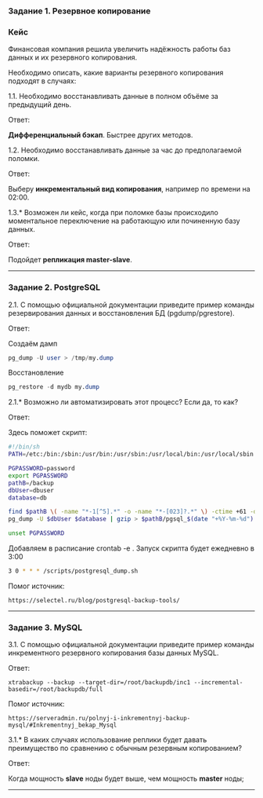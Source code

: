 ### Задание 1. Резервное копирование

### Кейс
Финансовая компания решила увеличить надёжность работы баз данных и их резервного копирования. 

Необходимо описать, какие варианты резервного копирования подходят в случаях: 

1.1. Необходимо восстанавливать данные в полном объёме за предыдущий день.

Ответ:

**Дифференциальный бэкап**. Быстрее других методов.

1.2. Необходимо восстанавливать данные за час до предполагаемой поломки.

Ответ:

Выберу **инкрементальный вид копирования**, например по времени на 02:00.

1.3.* Возможен ли кейс, когда при поломке базы происходило моментальное переключение на работающую или починенную базу данных.

Ответ:

Подойдет **репликация master-slave**.

---

### Задание 2. PostgreSQL

2.1. С помощью официальной документации приведите пример команды резервирования данных и восстановления БД (pgdump/pgrestore).

Ответ:

Создаём дамп
```sql
pg_dump -U user > /tmp/my.dump
```
Восстановление
```sql
pg_restore -d mydb my.dump
```

2.1.* Возможно ли автоматизировать этот процесс? Если да, то как?

Ответ:

Здесь поможет скрипт:

```bash
#!/bin/sh
PATH=/etc:/bin:/sbin:/usr/bin:/usr/sbin:/usr/local/bin:/usr/local/sbin

PGPASSWORD=password
export PGPASSWORD
pathB=/backup
dbUser=dbuser
database=db

find $pathB \( -name "*-1[^5].*" -o -name "*-[023]?.*" \) -ctime +61 -delete
pg_dump -U $dbUser $database | gzip > $pathB/pgsql_$(date "+%Y-%m-%d").sql.gz

unset PGPASSWORD
```
Добавляем в расписание crontab -e . Запуск скрипта будет ежедневно в 3:00
```bash
3 0 * * * /scripts/postgresql_dump.sh
```


Помог источник:

```
https://selectel.ru/blog/postgresql-backup-tools/
```

---

### Задание 3. MySQL

3.1. С помощью официальной документации приведите пример команды инкрементного резервного копирования базы данных MySQL. 

Ответ:

```
xtrabackup --backup --target-dir=/root/backupdb/inc1 --incremental-basedir=/root/backupdb/full
```

Помог источник:

```
https://serveradmin.ru/polnyj-i-inkrementnyj-backup-mysql/#Inkrementnyj_bekap_Mysql
```

3.1.* В каких случаях использование реплики будет давать преимущество по сравнению с обычным резервным копированием?

Ответ:

Когда мощность **slave** ноды будет выше, чем мощность **master** ноды;

---
